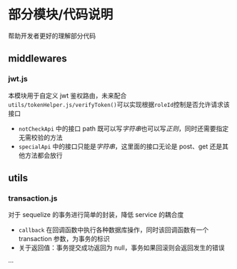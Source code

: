 # 部分模块/代码说明

帮助开发者更好的理解部分代码

## middlewares

### jwt.js

本模块用于自定义 jwt 鉴权路由，未来配合`utils/tokenHelper.js/verifyToken()`可以实现根据`roleId`控制是否允许请求该接口

- `notCheckApi` 中的接口 path 既可以写*字符串*也可以写*正则*，同时还需要指定无需校验的方法
- `specialApi` 中的接口只能是*字符串*，这里面的接口无论是 post、get 还是其他方法都会放行

## utils

### transaction.js

对于 sequelize 的事务进行简单的封装，降低 service 的耦合度

- `callback` 在回调函数中执行各种数据库操作，同时该回调函数有一个 transaction 参数，为事务的标识
- 关于返回值：事务提交成功返回为 null，事务如果回滚则会返回发生的错误

···
